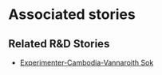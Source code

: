 # Associated stories

<!-- !!DO NOT REMOVE!! start autogenerated hyperlinks -->
## Related R&D Stories
- [Experimenter\-Cambodia\-Vannaroith Sok](/RnD-Archive/stories/?doc=Experimenters_KHM)
<!-- !!DO NOT REMOVE!! end autogenerated hyperlinks -->